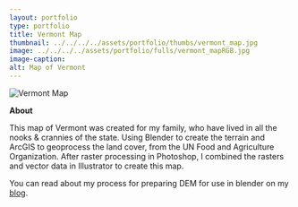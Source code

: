 ```yaml
---
layout: portfolio
type: portfolio
title: Vermont Map
thumbnail: ../../../../assets/portfolio/thumbs/vermont_map.jpg
image: ../../../../assets/portfolio/fulls/vermont_mapRGB.jpg
image-caption:
alt: Map of Vermont
---
```

![Vermont Map]({{page.image}})

**About**

This map of Vermont was created for my family, who have lived in all the nooks & crannies of the state. Using Blender to create the terrain and ArcGIS to geoprocess the land cover, from the UN Food and Agriculture Organization. After raster processing in Photoshop, I combined the rasters and vector data in Illustrator to create this map.


You can read about my process for preparing DEM for use in blender on my [blog](https://kowalskycartography.wordpress.com/2015/12/02/preparing-your-dem/).